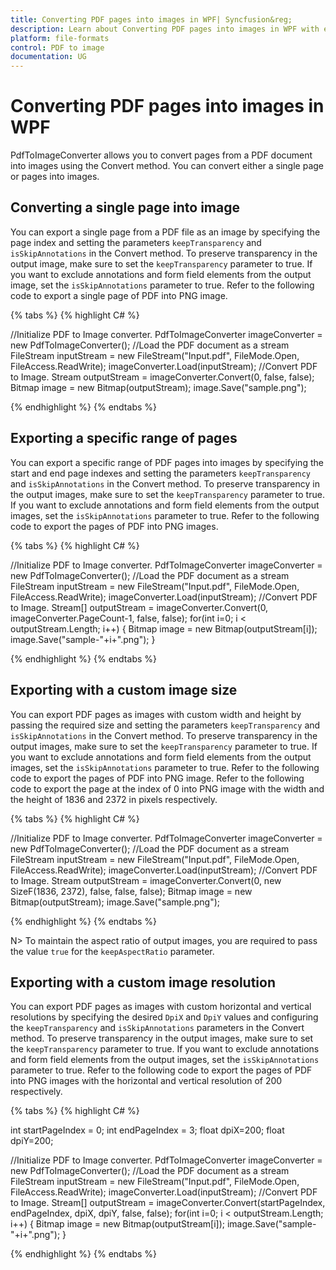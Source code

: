 ```yaml
---
title: Converting PDF pages into images in WPF| Syncfusion&reg;
description: Learn about Converting PDF pages into images in WPF with easy steps using Syncfusion<sup>&reg;</sup>; PdfToImageConverter library.
platform: file-formats
control: PDF to image
documentation: UG
---
```


# Converting PDF pages into images in WPF

PdfToImageConverter allows you to convert pages from a PDF document into images using the Convert method. You can convert either a single page or pages into images.

## Converting a single page into image

You can export a single page from a PDF file as an image by specifying the page index and setting the parameters `keepTransparency` and `isSkipAnnotations` in the Convert method. To preserve transparency in the output image, make sure to set the `keepTransparency` parameter to true. If you want to exclude annotations and form field elements from the output image, set the `isSkipAnnotations` parameter to true. Refer to the following code to export a single page of PDF into PNG image.

{% tabs %}
{% highlight C# %}

//Initialize PDF to Image converter.
PdfToImageConverter imageConverter = new PdfToImageConverter();
//Load the PDF document as a stream
FileStream inputStream = new FileStream("Input.pdf", FileMode.Open, FileAccess.ReadWrite);
imageConverter.Load(inputStream);
//Convert PDF to Image.
Stream outputStream = imageConverter.Convert(0, false, false);
Bitmap image = new Bitmap(outputStream);
image.Save("sample.png");

{% endhighlight %}
{% endtabs %}

## Exporting a specific range of pages

You can export a specific range of PDF pages into images by specifying the start and end page indexes and setting the parameters `keepTransparency` and `isSkipAnnotations` in the Convert method. To preserve transparency in the output images, make sure to set the `keepTransparency` parameter to true. If you want to exclude annotations and form field elements from the output images, set the `isSkipAnnotations` parameter to true. Refer to the following code to export the pages of PDF into PNG images.

{% tabs %}
{% highlight C# %}

//Initialize PDF to Image converter.
PdfToImageConverter imageConverter = new PdfToImageConverter();
//Load the PDF document as a stream
FileStream inputStream = new FileStream("Input.pdf", FileMode.Open, FileAccess.ReadWrite);
imageConverter.Load(inputStream);
//Convert PDF to Image.
Stream[] outputStream = imageConverter.Convert(0, imageConverter.PageCount-1, false, false);
for(int i=0; i < outputStream.Length; i++)
{
    Bitmap image = new Bitmap(outputStream[i]);
    image.Save("sample-"+i+".png");
}

{% endhighlight %}
{% endtabs %}

## Exporting with a custom image size

You can export PDF pages as images with custom width and height by passing the required size and setting the parameters `keepTransparency` and `isSkipAnnotations` in the Convert method. To preserve transparency in the output images, make sure to set the `keepTransparency` parameter to true. If you want to exclude annotations and form field elements from the output images, set the `isSkipAnnotations` parameter to true. Refer to the following code to export the pages of PDF into PNG image. Refer to the following code to export the page at the index of 0 into PNG image with the width and the height of 1836 and 2372 in pixels respectively.

{% tabs %}
{% highlight C# %}

//Initialize PDF to Image converter.
PdfToImageConverter imageConverter = new PdfToImageConverter();
//Load the PDF document as a stream
FileStream inputStream = new FileStream("Input.pdf", FileMode.Open, FileAccess.ReadWrite);
imageConverter.Load(inputStream);
//Convert PDF to Image.
Stream outputStream = imageConverter.Convert(0, new SizeF(1836, 2372), false, false, false);
Bitmap image = new Bitmap(outputStream);
image.Save("sample.png");

{% endhighlight %}
{% endtabs %}

N> To maintain the aspect ratio of output images, you are required to pass the value `true` for the `keepAspectRatio` parameter.

## Exporting with a custom image resolution

You can export PDF pages as images with custom horizontal and vertical resolutions by specifying the desired `DpiX` and `DpiY` values and configuring the `keepTransparency` and `isSkipAnnotations` parameters in the Convert method. To preserve transparency in the output images, make sure to set the `keepTransparency` parameter to true. If you want to exclude annotations and form field elements from the output images, set the `isSkipAnnotations` parameter to true. Refer to the following code to export the pages of PDF into PNG images with the horizontal and vertical resolution of 200 respectively.

{% tabs %}
{% highlight C# %}

int startPageIndex = 0;
int endPageIndex = 3;
float dpiX=200;
float dpiY=200;

//Initialize PDF to Image converter.
PdfToImageConverter imageConverter = new PdfToImageConverter();
//Load the PDF document as a stream
FileStream inputStream = new FileStream("Input.pdf", FileMode.Open, FileAccess.ReadWrite);
imageConverter.Load(inputStream);
//Convert PDF to Image.
Stream[] outputStream = imageConverter.Convert(startPageIndex, endPageIndex, dpiX, dpiY, false, false);
for(int i=0; i < outputStream.Length; i++)
{
    Bitmap image = new Bitmap(outputStream[i]);
    image.Save("sample-"+i+".png");
}

{% endhighlight %}
{% endtabs %}
